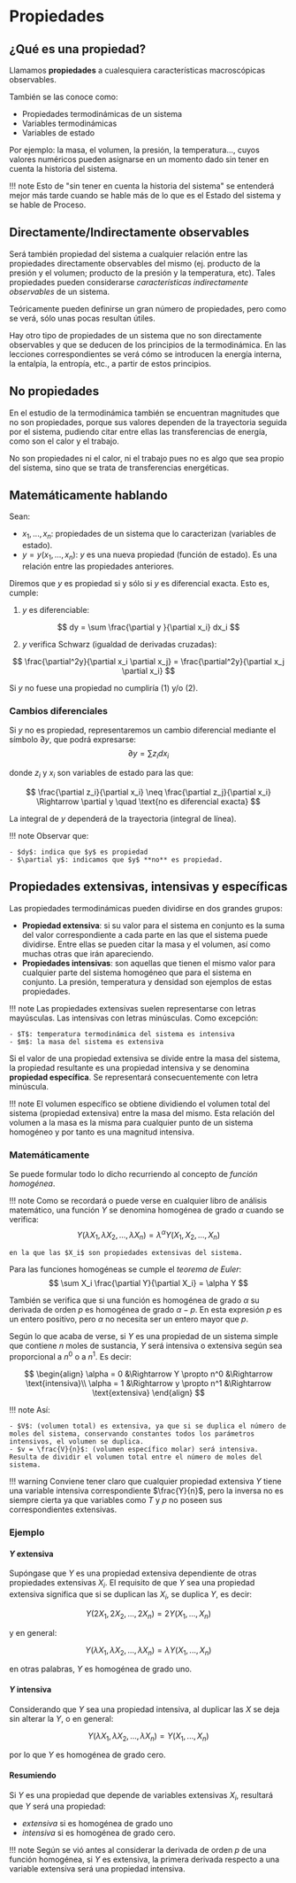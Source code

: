 # Propiedades
## ¿Qué es una propiedad?
Llamamos **propiedades** a cualesquiera características macroscópicas observables.

También se las conoce como:

- Propiedades termodinámicas de un sistema
- Variables termodinámicas
- Variables de estado

Por ejemplo: la masa, el volumen, la presión, la temperatura..., cuyos valores numéricos pueden asignarse en un momento dado sin tener en cuenta la historia del sistema.

!!! note
    Esto de "sin tener en cuenta la historia del sistema" se entenderá mejor más tarde cuando se hable más de lo que es el Estado del sistema y se hable de Proceso.

## Directamente/Indirectamente observables
Será también propiedad del sistema a cualquier relación entre las propiedades directamente observables del mismo (ej. producto de la presión y el volumen; producto de la presión y la temperatura, etc). Tales propiedades pueden considerarse *caracterí­sticas indirectamente observables* de un sistema.

Teóricamente pueden definirse un gran número de propiedades, pero como se verá, sólo unas pocas resultan útiles.

Hay otro tipo de propiedades de un sistema que no son directamente observables y que se deducen de los principios de la termodinámica. En las lecciones correspondientes se verá cómo se introducen la energí­a interna, la entalpí­a, la entropí­a, etc., a partir de estos principios.

## No propiedades
En el estudio de la termodinámica también se encuentran magnitudes que no son propiedades, porque sus valores dependen de la trayectoria seguida por el sistema, pudiendo citar entre ellas las transferencias de energí­a, como son el calor y el trabajo.

No son propiedades ni el calor, ni el trabajo pues no es algo que sea propio del sistema, sino que se trata de transferencias energéticas.

## Matemáticamente hablando
Sean:

* $x_1, ..., x_n$: propiedades de un sistema que lo caracterizan (variables de estado).
* $y=y(x_1, ..., x_n)$: $y$ es una nueva propiedad (función de estado). Es una relación entre las propiedades anteriores.

Diremos que $y$ es propiedad si y sólo si $y$ es diferencial exacta. Esto es, cumple:

1. $y$ es diferenciable:

$$
dy = \sum \frac{\partial y }{\partial x_i} dx_i
$$

2. $y$ verifica Schwarz (igualdad de derivadas cruzadas):

$$
\frac{\partial^2y}{\partial x_i \partial x_j} = \frac{\partial^2y}{\partial x_j \partial x_i}
$$

Si $y$ no fuese una propiedad no cumplirí­a (1) y/o (2).

### Cambios diferenciales
Si $y$ no es propiedad, representaremos un cambio diferencial mediante el símbolo $\partial y$, que podrá expresarse:
$$
\partial y = \sum z_i dx_i
$$

donde $z_i$ y $x_i$ son variables de estado para las que:

$$
\frac{\partial z_i}{\partial x_i} \neq \frac{\partial z_j}{\partial x_i} \Rightarrow \partial y \quad \text{no es diferencial exacta}
$$

La integral de $y$ dependerá de la trayectoria (integral de lí­nea).

!!! note
    Observar que:

    - $dy$: indica que $y$ es propiedad
    - $\partial y$: indicamos que $y$ **no** es propiedad.


## Propiedades extensivas, intensivas y especí­ficas
Las propiedades termodinámicas pueden dividirse en dos grandes grupos:

* **Propiedad extensiva**: si su valor para el sistema en conjunto es la suma del valor correspondiente a cada parte en las que el sistema puede dividirse. Entre ellas se pueden citar la masa y el volumen, así­ como muchas otras que irán apareciendo.
* **Propiedades intensivas**: son aquellas que tienen el mismo valor para cualquier parte del sistema homogéneo que para el sistema en conjunto. La presión, temperatura y densidad son ejemplos de estas propiedades.

!!! note
    Las propiedades extensivas suelen representarse con letras mayúsculas.
    Las intensivas con letras minúsculas.
    Como excepción:

    - $T$: temperatura termodinámica del sistema es intensiva
    - $m$: la masa del sistema es extensiva

Si el valor de una propiedad extensiva se divide entre la masa del sistema, la propiedad resultante es una propiedad intensiva y se denomina **propiedad especí­fica**. Se representará consecuentemente con letra minúscula.

!!! note
    El volumen especí­fico se obtiene dividiendo el volumen total del sistema (propiedad extensiva) entre la masa del mismo. Esta relación del volumen a la masa es la misma para cualquier punto de un sistema homogéneo y por tanto es una magnitud intensiva.



### Matemáticamente
Se puede formular todo lo dicho recurriendo al concepto de *función homogénea*.

!!! note
    Como se recordará o puede verse en cualquier libro de análisis matemático, una función *Y* se denomina homogénea de grado $\alpha$ cuando se verifica:
    $$
    Y(\lambda X_1, \lambda X_2, ..., \lambda X_n) = \lambda^\alpha Y(X_1, X_2, ..., X_n)
    $$

    en la que las $X_i$ son propiedades extensivas del sistema.

Para las funciones homogéneas se cumple el *teorema de Euler*:
$$
\sum X_i \frac{\partial Y}{\partial X_i} = \alpha Y
$$

También se verifica que si una función es homogénea de grado $\alpha$  su derivada de orden $p$ es homogénea de grado $\alpha -p$. En esta expresión *p* es un entero positivo, pero $\alpha$ no necesita ser un entero mayor que *p*.

Según lo que acaba de verse, si $Y$ es una propiedad de un sistema simple que contiene $n$ moles de sustancia, $Y$ será intensiva o extensiva según sea proporcional a $n^0$ o a $n^1$. Es decir:

$$
\begin{align}
\alpha = 0 &\Rightarrow Y \propto n^0 &\Rightarrow \text{intensiva}\\
\alpha = 1 &\Rightarrow y \propto n^1 &\Rightarrow \text{extensiva}
\end{align}
$$

!!! note
    Así:

    - $V$: (volumen total) es extensiva, ya que si se duplica el número de moles del sistema, conservando constantes todos los parámetros intensivos, el volumen se duplica.
    - $v = \frac{V}{n}$: (volumen especí­fico molar) será intensiva. Resulta de dividir el volumen total entre el número de moles del sistema.

!!! warning
    Conviene tener claro que cualquier propiedad extensiva $Y$ tiene una variable intensiva correspondiente $\frac{Y}{n}$, pero la inversa no es siempre cierta ya que variables como $T$ y $p$ no poseen sus correspondientes extensivas.

### Ejemplo
#### $Y$ extensiva
Supóngase que $Y$ es una propiedad extensiva dependiente de otras propiedades extensivas $X_i$. El requisito de que $Y$ sea una propiedad extensiva significa que si se duplican las $X_i$, se duplica $Y$, es decir:

$$
Y( 2X_1, 2X_2, ..., 2X_n) = 2 Y(X_1, ..., X_n)
$$

y en general:

$$
Y(\lambda X_1,\lambda X_2, ..., \lambda X_n) = \lambda Y(X_1, ..., X_n)
$$

en otras palabras, $Y$ es homogénea de grado uno.

#### $Y$ intensiva
Considerando que $Y$ sea una propiedad intensiva, al duplicar las $X$ se deja sin alterar la $Y$, o en general:

$$
Y(\lambda X_1,\lambda X_2, ..., \lambda X_n) = Y(X_1, ..., X_n)
$$

por lo que $Y$ es homogénea de grado cero.

#### Resumiendo
Si $Y$ es una propiedad que depende de variables extensivas $X_i$, resultará que $Y$ será una propiedad:

- *extensiva* si es homogénea de grado uno
- *intensiva* si es homogénea de grado cero.

!!! note
    Según se vió antes al considerar la derivada de orden $p$ de una función homogénea, si $Y$ es extensiva, la primera derivada respecto a una variable extensiva será una propiedad intensiva.
